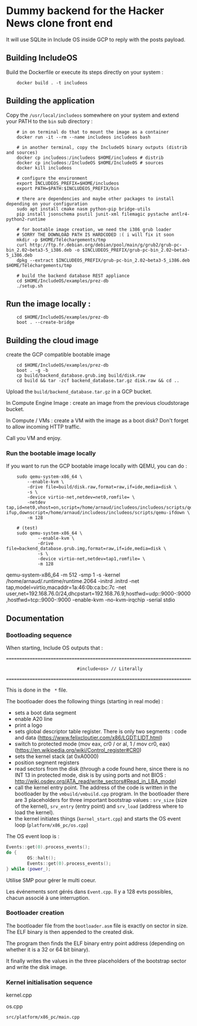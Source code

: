 # Dummy backend for the Hacker News clone front end

It will use SQLite in Include OS inside GCP to reply with the posts payload.

## Building IncludeOS

Build the Dockerfile or execute its steps directly on your system :

        docker build . -t includeos

## Building the application

Copy the `/usr/local/includeos` somewhere on your system and extend your PATH to the `bin` sub directory :

        # in on terminal do that to mount the image as a container
        docker run -it --rm --name includeos includeos bash

        # in another terminal, copy the IncludeOS binary outputs (distrib and sources)
        docker cp includeos:/includeos $HOME/includeos # distrib
        docker cp includeos:/IncludeOS $HOME/IncludeOS # sources
        docker kill includeos

        # configure the environment
        export INCLUDEOS_PREFIX=$HOME/includeos
        export PATH=$PATH:$INCLUDEOS_PREFIX/bin

        # there are dependencies and maybe other packages to install depending on your configuration
        sudo apt install cmake nasm python-pip bridge-utils
        pip install jsonschema psutil junit-xml filemagic pystache antlr4-python2-runtime

        # for bootable image creation, we need the i386 grub loader
        # SORRY THE DOWNLOAD PATH IS HARDCODED :( i will fix it soon
        mkdir -p $HOME/Téléchargements/tmp
        curl http://ftp.fr.debian.org/debian/pool/main/g/grub2/grub-pc-bin_2.02~beta3-5_i386.deb -o $INCLUDEOS_PREFIX/grub-pc-bin_2.02~beta3-5_i386.deb
        dpkg --extract $INCLUDEOS_PREFIX/grub-pc-bin_2.02~beta3-5_i386.deb $HOME/Téléchargements/tmp

        # build the backend database REST appliance
        cd $HOME/IncludeOS/examples/prez-db
        ./setup.sh

## Run the image locally :

        cd $HOME/IncludeOS/examples/prez-db
        boot . --create-bridge

## Building the cloud image

create the GCP compatible bootable image

        cd $HOME/IncludeOS/examples/prez-db
        boot . -g -b
        cp build/backend_database.grub.img build/disk.raw
        cd build && tar -zcf backend_database.tar.gz disk.raw && cd ..

Upload the `build/backend_database.tar.gz` in a GCP bucket.

In Compute Engine Image : create an image from the previous cloudstorage bucket.

In Compute / VMs : create a VM with the image as a boot disk? Don't forget to allow incoming HTTP traffic.

Call you VM and enjoy.

### Run the bootable image locally

If you want to run the GCP bootable image locally with QEMU, you can do :

        sudo qemu-system-x86_64 \
            --enable-kvm \
            -drive file=build/disk.raw,format=raw,if=ide,media=disk \
            -s \
            -device virtio-net,netdev=net0,romfile= \
            -netdev tap,id=net0,vhost=on,script=/home/arnaud/includeos/includeos/scripts/qemu-ifup,downscript=/home/arnaud/includeos/includeos/scripts/qemu-ifdown \
            -m 128

        # (test)
        sudo qemu-system-x86_64 \
                --enable-kvm \
                -drive file=backend_database.grub.img,format=raw,if=ide,media=disk \
                -s \
                -device virtio-net,netdev=tap1,romfile= \
                -m 128


qemu-system-x86_64 -m 512 -smp 1 -s -kernel /home/arnaud/.runtime/runtime.2064 -initrd .initrd -net tap,model=virtio,macaddr=1a:46:0b:ca:bc:7c -net user,net=192.168.76.0/24,dhcpstart=192.168.76.9,hostfwd=udp::9000-:9000,hostfwd=tcp::9000-:9000 -enable-kvm -no-kvm-irqchip -serial stdio


## Documentation

### Bootloading sequence

When starting, Include OS outputs that :

```
================================================================================

                           #include<os> // Literally

================================================================================
```

This is done in the `
*` file.

The bootloader does the following things (starting in real mode) :

- sets a boot data segment
- enable A20 line
- print a logo
- sets global descriptor table register. There is only two segments : code and data (https://www.felixcloutier.com/x86/LGDT:LIDT.html)
- switch to protected mode (mov eax, cr0 / or   al, 1 / mov cr0, eax) (https://en.wikipedia.org/wiki/Control_register#CR0)
- sets the kernel stack (at 0xA0000)
- position segment registers
- read sectors from the disk (through a code found here, since there is no INT 13 in protected mode, disk is by using ports and not BIOS : http://wiki.osdev.org/ATA_read/write_sectors#Read_in_LBA_mode)
- call the kernel entry point. The address of the code is written in the bootloader by the `vmbuild/vmbuild.cpp` program. In the bootloader there are 3 placeholders for three important bootstrap values : `srv_size` (size of the kernel), `srv_entry` (entry point) and `srv_load` (address where to load the kernel).
- the kernel initiates things (`kernel_start.cpp`) and starts the OS event loop (`platform/x86_pc/os.cpp`)

The OS event loop is :

```c++
Events::get(0).process_events();
do {
        OS::halt();
        Events::get(0).process_events();
} while (power_);
```

Utilise SMP pour gérer le multi coeur.

Les événements sont gérés dans `Event.cpp`. Il y a 128 evts possibles, chacun associé à une interruption.


### Bootloader creation

The bootloader file from the `bootloader.asm` file is exactly on sector in size. The ELF binary is then appended to the created disk.

The program then finds the ELF binary entry point address (depending on whether it is a 32 or 64 bit binary).

It finally writes the values in the three placeholders of the bootstrap sector and write the disk image.

### Kernel initialisation sequence

kernel.cpp

os.cpp

`src/platform/x86_pc/main.cpp`